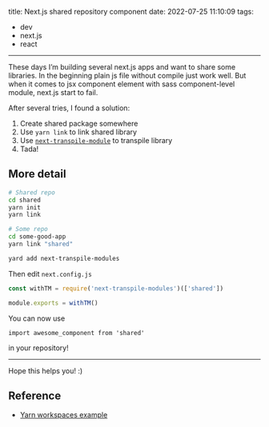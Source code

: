 title: Next.js shared repository component
date: 2022-07-25 11:10:09
tags:
- dev
- next.js
- react
---

These days I’m building several next.js apps and want to share some libraries. In the beginning plain js file without compile just work well. But when it comes to jsx component element with sass component-level module, next.js start to fail.

After several tries, I found a solution:

1. Create shared package somewhere
2. Use `yarn link` to link shared library
3. Use [`next-transpile-module`](https://www.npmjs.com/package/next-transpile-modules) to transpile library
4. Tada!

<!-- more -->

## More detail

```bash
# Shared repo
cd shared
yarn init
yarn link

# Some repo
cd some-good-app
yarn link "shared"

yard add next-transpile-modules
```

Then edit `next.config.js`

```js
const withTM = require('next-transpile-modules')(['shared'])

module.exports = withTM()
```

You can now use

```
import awesome_component from 'shared'
```

in your repository!

---

Hope this helps you! :)

## Reference

- [Yarn workspaces example](https://github.com/vercel/next.js/tree/canary/examples/with-yarn-workspaces)
